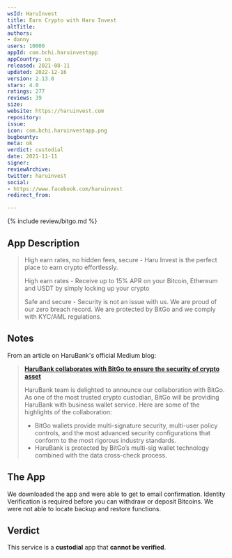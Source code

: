 ```yaml
---
wsId: HaruInvest
title: Earn Crypto with Haru Invest
altTitle: 
authors:
- danny
users: 10000
appId: com.bchi.haruinvestapp
appCountry: us
released: 2021-08-11
updated: 2022-12-16
version: 2.13.0
stars: 4.8
ratings: 277
reviews: 39
size: 
website: https://haruinvest.com
repository: 
issue: 
icon: com.bchi.haruinvestapp.png
bugbounty: 
meta: ok
verdict: custodial
date: 2021-11-11
signer: 
reviewArchive: 
twitter: haruinvest
social:
- https://www.facebook.com/haruinvest
redirect_from: 

---
```


{% include review/bitgo.md %}

## App Description

> High earn rates, no hidden fees, secure - Haru Invest is the perfect place to earn crypto effortlessly.
>
> High earn rates - Receive up to 15% APR on your Bitcoin, Ethereum and USDT by simply locking up your crypto
>
> Safe and secure - Security is not an issue with us. We are proud of our zero breach record. We are protected by BitGo and we comply with KYC/AML regulations.

## Notes

From an article on HaruBank's official Medium blog:

> **[HaruBank collaborates with BitGo to ensure the security of crypto asset](https://medium.com/haruinvest/harubank-collaborates-with-bitgo-to-ensure-the-security-of-crypto-asset-d5c22374a78)**
>
> HaruBank team is delighted to announce our collaboration with BitGo. As one of the most trusted crypto custodian, BitGo will be providing HaruBank with business wallet service.
Here are some of the highlights of the collaboration:
>
> - BitGo wallets provide multi-signature security, multi-user policy controls, and the most advanced security configurations that conform to the most rigorous industry standards.
> - HaruBank is protected by BitGo’s multi-sig wallet technology combined with the data cross-check process.

## The App

We downloaded the app and were able to get to email confirmation.
Identity Verification is required before you can withdraw or deposit Bitcoins.
We were not able to locate backup and restore functions.

## Verdict

This service is a **custodial** app that **cannot be verified**.
